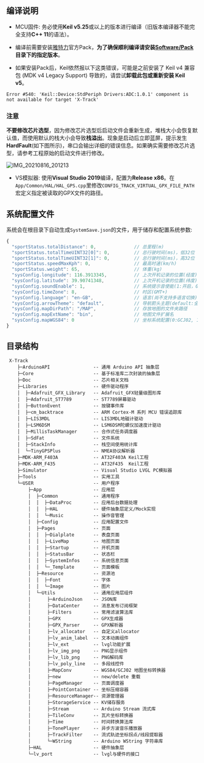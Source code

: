 ## 编译说明
* MCU固件: 务必使用**Keil v5.25**或以上的版本进行编译（旧版本编译器不能完全支持**C++ 11**的语法）。
* 编译前需要安装[雅特力](https://www.arterytek.com/cn/index.jsp)官方Pack，**为了确保顺利编译请安装[Software/Pack](https://github.com/FASTSHIFT/X-TRACK/tree/main/Software/Pack)目录下的指定版本**。

* 如果安装Pack后，Keil依然报以下这类错误，可能是之前安装了 Keil v4 兼容包 (MDK v4 Legacy Support) 导致的，请尝试**卸载此包或重新安装 Keil v5**。

`Error #540: 'Keil::Device:StdPeriph Drivers:ADC:1.0.1' component is not available for target 'X-Track'`
 
  ### 注意
  **不要修改芯片选型**，因为修改芯片选型后启动文件会重新生成，堆栈大小会恢复默认值，而使用默认的栈大小会导致**栈溢出**。现象是启动后立即蓝屏，提示发生**HardFault**(如下图所示)，串口会输出详细的错误信息。如果确实需要修改芯片选型，请参考工程原始的启动文件进行修改。

![IMG_20210816_201213](https://user-images.githubusercontent.com/26767803/129562550-5de4f4b6-f96c-481c-9a4e-b2470f7b3477.jpg)

* VS模拟器: 使用**Visual Studio 2019**编译，配置为**Release x86**。在`App/Common/HAL/HAL_GPS.cpp`里修改`CONFIG_TRACK_VIRTUAL_GPX_FILE_PATH`宏定义指定被读取的GPX文件的路径。

## 系统配置文件
系统会在根目录下自动生成`SystemSave.json`的文件，用于储存和配置系统参数:
```javascript
{
  "sportStatus.totalDistance": 0,              // 总里程(m)
  "sportStatus.totalTimeUINT32[0]": 0,         // 总行驶时间(ms)，低32位
  "sportStatus.totalTimeUINT32[1]": 0,         // 总行驶时间(ms)，高32位
  "sportStatus.speedMaxKph": 0,                // 最高时速(km/h)
  "sportStatus.weight": 65,                    // 体重(kg)
  "sysConfig.longitude": 116.3913345,          // 上次开机记录的位置(经度)
  "sysConfig.latitude": 39.90741348,           // 上次开机记录的位置(纬度)
  "sysConfig.soundEnable": 1,                  // 系统提示音使能(1:开启，0:关闭)
  "sysConfig.timeZone": 8,                     // 时区(GMT+)
  "sysConfig.language": "en-GB",               // 语言(尚不支持多语言切换)
  "sysConfig.arrowTheme": "default",           // 导航箭头主题(default:全黑，dark:橙底黑边，light:橙底白边)
  "sysConfig.mapDirPath": "/MAP",              // 存放地图的文件夹路径
  "sysConfig.mapExtName": "bin",               // 地图文件扩展名
  "sysConfig.mapWGS84": 0                      // 坐标系统配置(0:GCJ02, 1:WGS84)
}
```

## 目录结构
```
 X-Track
    ├─ArduinoAPI                -- 通用 Arduino API 抽象层
    ├─Core                      -- 基于标准库二次封装的抽象层
    ├─Doc                       -- 芯片相关文档
    ├─Libraries                 -- 硬件驱动程序
    │  ├─Adafruit_GFX_Library   -- Adafruit_GFX轻量级图形库
    │  ├─Adafruit_ST7789        -- ST7789屏幕驱动
    │  ├─ButtonEvent            -- 按键事件库
    │  ├─cm_backtrace           -- ARM Cortex-M 系列 MCU 错误追踪库
    │  ├─LIS3MDL                -- LIS3MDL地磁计驱动
    │  ├─LSM6DSM                -- LSM6DSM陀螺仪加速度计驱动
    │  ├─MillisTaskManager      -- 合作式任务调度器
    │  ├─SdFat                  -- 文件系统
    │  ├─StackInfo              -- 栈空间使用统计库
    │  └─TinyGPSPlus            -- NMEA协议解析器
    ├─MDK-ARM_F403A             -- AT32F403A Keil工程
    ├─MDK-ARM_F435              -- AT32F435  Keil工程
    ├─Simulator                 -- Visual Studio LVGL PC模拟器
    ├─Tools                     -- 实用工具
    └─USER                      -- 用户程序
        ├─App                   -- 应用层
        │  ├─Common             -- 通用程序
        │  │  ├─DataProc        -- 应用后台数据处理
        │  │  ├─HAL             -- 硬件抽象层定义/Mock实现
        │  │  └─Music           -- 操作音管理
        │  ├─Config             -- 应用配置文件
        │  ├─Pages              -- 页面
        │  │  ├─Dialplate       -- 表盘页面
        │  │  ├─LiveMap         -- 地图页面
        │  │  ├─Startup         -- 开机页面
        │  │  ├─StatusBar       -- 状态栏
        │  │  ├─SystemInfos     -- 系统信息页面
        │  │  └─_Template       -- 页面模板
        │  ├─Resource           -- 资源池
        │  │  ├─Font            -- 字体
        │  │  └─Image           -- 图片
        │  └─Utils              -- 通用应用层组件
        │      ├─ArduinoJson    -- JSON库
        │      ├─DataCenter     -- 消息发布订阅框架
        │      ├─Filters        -- 常用滤波算法库
        │      ├─GPX            -- GPX生成器
        │      ├─GPX_Parser     -- GPX解析器
        │      ├─lv_allocator   -- 自定义allocator
        │      ├─lv_anim_label  -- 文本动画组件
        │      ├─lv_ext         -- lvgl功能扩展
        │      ├─lv_img_png     -- PNG显示组件
        │      ├─lv_lib_png     -- PNG解码库
        │      ├─lv_poly_line   -- 多段线控件
        │      ├─MapConv        -- WGS84/GCJ02 地图坐标转换器
        │      ├─new            -- new/delete 重载
        │      ├─PageManager    -- 页面调度器
        │      ├─PointContainer -- 坐标压缩容器
        │      ├─ResourceManager-- 资源管理器
        │      ├─StorageService -- KV储存服务
        │      ├─Stream         -- Arduino Stream 流式库
        │      ├─TileConv       -- 瓦片坐标转换器
        │      ├─Time           -- 时间转换算法库
        │      ├─TonePlayer     -- 异步方波音乐播放器
        │      ├─TrackFilter    -- 流式轨迹坐标拐点/线段提取器
        │      └─WString        -- Arduino WString 字符串库
        ├─HAL                   -- 硬件抽象层
        └─lv_port               -- lvgl与硬件的接口
```
